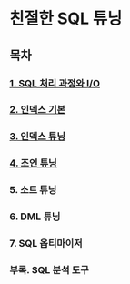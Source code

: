 # 친절한 SQL 튜닝

## 목차

### [1. SQL 처리 과정와 I/O](./1.%20SQL%20처리%20과정과%20IO.md)

### [2. 인덱스 기본](./2.%20인덱스%20기본.md)

### [3. 인덱스 튜닝](./3.%20인덱스%20튜닝.md)

### [4. 조인 튜닝](./4.%20조인튜닝.md)

### 5. 소트 튜닝

### 6. DML 튜닝

### 7. SQL 옵티마이저

### 부록. SQL 분석 도구
